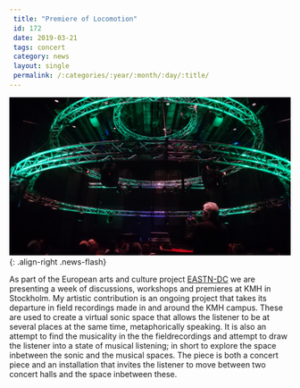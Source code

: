```yaml
---
 title: "Premiere of Locomotion"
 id: 172
 date: 2019-03-21
 tags: concert
 category: news
 layout: single
 permalink: /:categories/:year/:month/:day/:title/
---
```

![image-right](/assets/images/news/lilla-salen.jpg){: .align-right .news-flash}

As part of the European arts and culture project <a href="https://www.kmh.se/forskning/pagaende-forsknings-projekt/eastn-dc.html">EASTN-DC</a> we are presenting a week of discussions, workshops and premieres at KMH in Stockholm. My artistic contribution is an ongoing project that takes its departure in field recordings made in and around the KMH campus. These are used to create a virtual sonic space that allows the listener to be at several places at the same time, metaphorically speaking. It is also an attempt to find the musicality in the the fieldrecordings and attempt to draw the listener into a state of musical listening; in short to explore the space inbetween the sonic and the musical spaces. The piece is both a concert piece and an installation that invites the listener to move between two concert halls and the space inbetween these.

